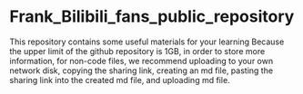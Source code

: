 # Frank_Bilibili_fans_public_repository
This repository contains some useful materials for your learning
Because the upper limit of the github repository is 1GB, in order to store more information, for non-code files, we recommend uploading to your own network disk, copying the sharing link, creating an md file, pasting the sharing link into the created md file, and uploading md file.
